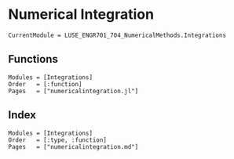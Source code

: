 # Numerical Integration

```@meta
CurrentModule = LUSE_ENGR701_704_NumericalMethods.Integrations
```

## Functions
```@autodocs
Modules = [Integrations]
Order   = [:function]
Pages   = ["numericalintegration.jl"]
```

## Index
```@index
Modules = [Integrations]
Order   = [:type, :function]
Pages   = ["numericalintegration.md"]
```
